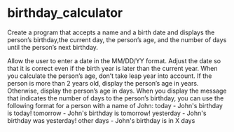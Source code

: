 # birthday_calculator
 Create a program that accepts a name and a birth date and displays the person’s birthday,the current day, the person’s age, and the number of days until the person’s next birthday.

Allow the user to enter a date in the MM/DD/YY format. Adjust the date so that it is correct even if the birth year is later than the current year.
When you calculate the person’s age, don’t take leap year into account. If the person is more than 2 years old, display the person’s age in years. Otherwise, display the person’s age in days.
When you display the message that indicates the number of days to the person’s birthday, you can use the following format for a person with a name of John: 
 today - John's birthday is today!
 tomorrow - John's birthday is tomorrow!
 yesterday - John's birthday was yesterday!
 other days - John's birthday is in X days
